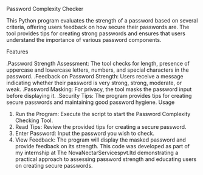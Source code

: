 Password Complexity Checker

This Python program evaluates the strength of a password based on several criteria, offering users feedback on how secure their passwords are. The tool provides tips for creating strong passwords and ensures that users understand the importance of various password components.

Features

.Password Strength Assessment: The tool checks for length, presence of uppercase and lowercase letters, numbers, and special characters in the password.
.Feedback on Password Strength: Users receive a message indicating whether their password is very strong, strong, moderate, or weak.
.Password Masking: For privacy, the tool masks the password input before displaying it.
.Security Tips: The program provides tips for creating secure passwords and maintaining good password hygiene.
 Usage

1. Run the Program: Execute the script to start the Password Complexity Checking Tool.
2. Read Tips: Review the provided tips for creating a secure password.
3. Enter Password: Input the password you wish to check.
4. View Feedback: The program will display the masked password and provide feedback on its strength.
   This code was developed as part of my internship at The NovaNectarServicespvt.ltd demonstrating a practical approach to assessing password strength and educating users on creating secure passwords.
